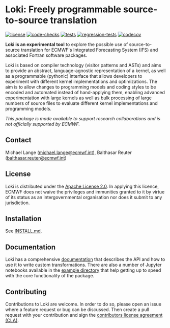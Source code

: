 # Loki: Freely programmable source-to-source translation

[![license](https://img.shields.io/github/license/ecmwf-ifs/loki)](https://www.apache.org/licenses/LICENSE-2.0.html)
[![code-checks](https://github.com/ecmwf-ifs/loki/actions/workflows/code_checks.yml/badge.svg)](https://github.com/ecmwf-ifs/loki/actions/workflows/code_checks.yml)
[![tests](https://github.com/ecmwf-ifs/loki/actions/workflows/tests.yml/badge.svg)](https://github.com/ecmwf-ifs/loki/actions/workflows/tests.yml)
[![regression-tests](https://github.com/ecmwf-ifs/loki/actions/workflows/regression_tests.yml/badge.svg)](https://github.com/ecmwf-ifs/loki/actions/workflows/regression_tests.yml)
[![codecov](https://codecov.io/gh/ecmwf-ifs/loki/branch/main/graph/badge.svg?token=9ZDS95SFWI)](https://codecov.io/gh/ecmwf-ifs/loki)

**Loki is an experimental tool** to explore the possible use of
source-to-source translation for ECMWF's Integrated Forecasting System (IFS) and
associated Fortran software packages.

Loki is based on compiler technology (visitor patterns and ASTs) and aims to
provide an abstract, language-agnostic representation of a kernel, as well as a
programmable (pythonic) interface that allows developers to experiment with
different kernel implementations and optimizations.  The aim is to allow changes
to programming models and coding styles to be encoded and automated instead of
hand-applying them, enabling advanced experimentation with large kernels as well
as bulk processing of large numbers of source files to evaluate different kernel
implementations and programming models.

*This package is made available to support research collaborations and is not
officially supported by ECMWF.*

## Contact

Michael Lange (michael.lange@ecmwf.int),
Balthasar Reuter (balthasar.reuter@ecmwf.int)

## License

Loki is distributed under the [Apache License 2.0](LICENSE). In applying this
licence, ECMWF does not waive the privileges and immunities granted to it by
virtue of its status as an intergovernmental organisation nor does it submit to
any jurisdiction.

## Installation

See [INSTALL.md](INSTALL.md).

## Documentation

Loki has a comprehensive [documentation](https://sites.ecmwf.int/docs/loki) that
describes the API and how to use it to write custom transformations.  There are
also a number of Jupyter notebooks available in the
[example directory](https://github.com/ecmwf-ifs/loki/blob/main/example) that help
getting up to speed with the core functionality of the package.

## Contributing

Contributions to Loki are welcome. In order to do so, please open an issue where
a feature request or bug can be discussed. Then create a pull request with your
contribution and sign the
[contributors license agreement (CLA)](https://bol-claassistant.ecmwf.int/ecmwf-ifs/loki).
